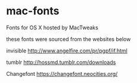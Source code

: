 # mac-fonts
Fonts for OS X hosted by MacTweaks


these fonts were sourced from the websites below

invisible
http://www.angelfire.com/pr/pgpf/if.html

tumblr
http://hossmd.tumblr.com/downloads

Changefont
https://changefont.neocities.org/
